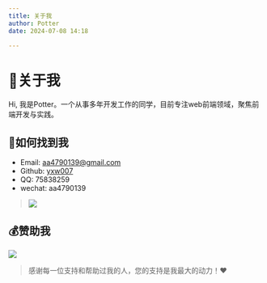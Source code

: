 ```yaml
---
title: 关于我
author: Potter
date: 2024-07-08 14:18

---
```


# 🧑关于我

Hi, 我是Potter。一个从事多年开发工作的同学，目前专注web前端领域，聚焦前端开发与实践。

## 📍如何找到我

- Email: <aa4790139@gmail.com>
- Github: [yxw007](https://github.com/yxw007)
- QQ: 75838259
- wechat: aa4790139

 > <img style="max-width: 180px;height: auto;" src="https://cdn.jsdelivr.net/gh/yxw007/BlogPicBed@master/img/202407211735356.jpeg">

 </img>

## 💰赞助我

![](https://cdn.jsdelivr.net/gh/yxw007/BlogPicBed@master/img/202407211724509.jpeg)

> 感谢每一位支持和帮助过我的人，您的支持是我最大的动力！❤️
